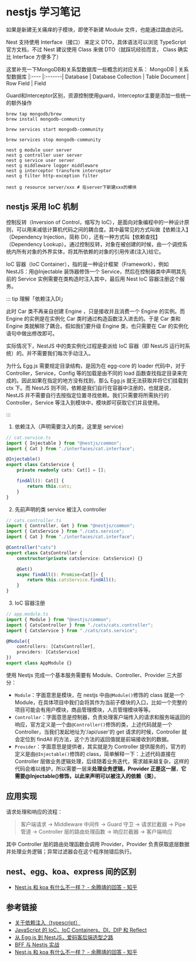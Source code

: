 # nestjs 学习笔记


如果是新建无关痛痒的子模块，即使不新建 Module 文件，也能通过路由访问。

Nest 支持使用 Interface（接口） 来定义 DTO，具体语法可以浏览 TypeScript 官方文档，不过 Nest 建议使用 Class 来做 DTO（就踩坑经验而言， Class 确实比 Interface 方便多了）

这里补充一下MongoDB和关系型数据库一些概念的对应关系：
MongoDB | 关系型数据库
|:---- |:-------|
Database | Database
Collection | Table
Document | Row
Field | Field


Guard和Interceptor区别，资源控制使用guard，Interceptor主要是添加一些统一的额外操作

```shell
brew tap mongodb/brew
brew install mongodb-community

brew services start mongodb-community

brew services stop mongodb-community
```

```shell
nest g module user server
nest g controller user server
nest g service user server
nest g middleware logger middleware
nest g interceptor transform interceptor
nest g filter http-exception filter

nest g resource server/xxx # 在server下新建xxx的模块
```

## nestjs 采用 IoC 机制

控制反转（Inversion of Control，缩写为 IoC），是面向对象编程中的一种设计原则，可以用来减低计算机代码之间的耦合度。其中最常见的方式叫做【依赖注入】（Dependency Injection，简称 DI），还有一种方式叫【依赖查找】（Dependency Lookup）。通过控制反转，对象在被创建的时候，由一个调控系统内所有对象的外界实体，将其所依赖的对象的引用传递(注入)给它。

IoC 容器（IoC Container），指的是一种设计框架（Framework），例如 NestJS：用@Injectable 装饰器修饰一个 Service，然后在控制器类中声明其先前的 Service 实例需要在类构造时注入其中，最后用 Nest IoC 容器注册这个服务。

::: tip 理解「依赖注入DI」

此时 Car 类不再亲自创建 Engine ，只是接收并且消费一个 Engine 的实例。而 Engine 的实例是在实例化 Car 类时通过构造函数注入进去的。于是 Car 类和 Engine 类就解除了耦合。假如我们要升级 Engine 类，也只需要在 Car 的实例化语句中做出修改即可。

实际情况下，NestJS 中的类实例化过程是委派给 IoC 容器（即 NestJS 运行时系统）的。并不需要我们每次手动注入。


为什么 Egg.js 需要规定目录结构，是因为在 egg-core 的 loader 代码中，对于 Controller，Service，Config 等的加载是由不同的 load 函数查找指定目录来完成的。因此如果在指定的地方没有找到，那么 Egg.js 就无法获取并将它们挂载到 ctx 下。而 NestJS 则不同，依赖是我们自行在容器中注册的，也就是说，NestJS 并不需要自行去按指定位置寻找依赖。我们只需要将所需执行的 Controller，Service 等注入到模块中，模块即可获取它们并且使用。


:::

1. 依赖注入（声明需要注入的类，这里是 service）

```ts
// cat.service.ts
import { Injectable } from "@nestjs/common";
import { Cat } from "./interfaces/cat.interface";

@Injectable()
export class CatsService {
	private readonly cats: Cat[] = [];

	findAll(): Cat[] {
		return this.cats;
	}
}
```

2. 先前声明的类 service 被注入 controller

```ts
// cats.controller.ts
import { Controller, Get } from "@nestjs/common";
import { CatsService } from "./cats.service";
import { Cat } from "./interfaces/cat.interface";

@Controller("cats")
export class CatsController {
	constructor(private catsService: CatsService) {}

	@Get()
	async findAll(): Promise<Cat[]> {
		return this.catsService.findAll();
	}
}
```

3. IoC 容器注册

```ts
// app.module.ts
import { Module } from "@nestjs/common";
import { CatsController } from "./cats/cats.controller";
import { CatsService } from "./cats/cats.service";

@Module({
	controllers: [CatsController],
	providers: [CatsService]
})
export class AppModule {}
```

使用 Nestjs 完成一个基本服务需要有 Module、Controller、Provider 三大部分：

- `Module`：字面意思是模块，在 nestjs 中由`@Module()`修饰的 class 就是一个 Module，在具体项目中我们会将其作为当前子模块的入口，比如一个完整的项目可能会有用户模块，商品管理模块，人员管理模块等等。
- `Controller`：字面意思是控制器，负责处理客户端传入的请求和服务端返回的响应，官方定义是一个由`@Controller()`修饰的类，上述代码就是一个 Controller，当我们发起地址为'/api/user'的 get 请求的时候，Controller 就会定位到 findAll 的方法，这个方法的返回值就是前端接收到的数据。
- `Provider`：字面意思是提供者，其实就是为 Controller 提供服务的，官方的定义是由`@Injectable()`修饰的 class，简单解释一下：上述代码直接在 Controller 层做业务逻辑处理，后续随着业务迭代，需求越来越复杂，这样的代码会难以维护，所以需要一层来**处理业务逻辑，Provider 正是这一层**，**它需要@Injectable()修饰，以此来声明可以被注入的依赖（类）**。

## 应用实现

请求处理和响应的流程：

> 客户端请求 -> Middleware 中间件 -> Guard 守卫 -> 请求拦截器 -> Pipe 管道 -> Controller 层的路由处理函数 -> 响应拦截器 -> 客户端响应

其中 Controller 层的路由处理函数会调用 Provider，Provider 负责获取底层数据并处理业务逻辑；异常过滤器会在这个程序抛错后执行。

## nest、egg、koa、express 间的区别

- [Nest.js 和 koa 有什么不一样？ - 余腾靖的回答 - 知乎](https://www.zhihu.com/question/323525252/answer/937101214)

## 参考链接


- [关于依赖注入（typescript）](https://juejin.cn/post/6844903740953067534)
- [JavaScript 的 IoC、IoC Containers、DI、DIP 和 Reflect](https://juejin.cn/post/6911897883801305101)
- [从 Egg.js 到 NestJS，爱码客后端选型之路](https://juejin.cn/post/6886765193112911885)
- [BFF 与 Nestjs 实战](https://juejin.cn/post/6925028503314235399)
- [Nest.js 和 koa 有什么不一样？ - 余腾靖的回答 - 知乎](https://www.zhihu.com/question/323525252/answer/937101214)
